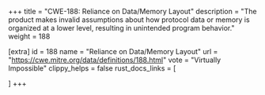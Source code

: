 +++
title = "CWE-188: Reliance on Data/Memory Layout"
description	= "The product makes invalid assumptions about how protocol data or memory is organized at a lower level, resulting in unintended program behavior."
weight = 188

[extra]
id = 188
name = "Reliance on Data/Memory Layout"
url = "https://cwe.mitre.org/data/definitions/188.html"
vote = "Virtually Impossible"
clippy_helps = false
rust_docs_links = [
	
]
+++

